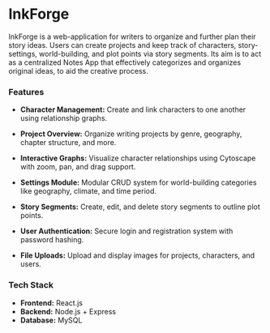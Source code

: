 # InkForge

InkForge is a web-application for writers to organize and further plan their story ideas. Users can create projects and keep track of characters, story-settings, world-building, and plot points via story segments. Its aim is to act as a centralized Notes App that effectively categorizes and organizes original ideas, to aid the creative process.

### Features
- **Character Management:** Create and link characters to one another using relationship graphs.

- **Project Overview:** Organize writing projects by genre, geography, chapter structure, and more.

- **Interactive Graphs:** Visualize character relationships using Cytoscape with zoom, pan, and drag support.

- **Settings Module:** Modular CRUD system for world-building categories like geography, climate, and time period.

- **Story Segments:** Create, edit, and delete story segments to outline plot points.
- **User Authentication:** Secure login and registration system with password hashing.
- **File Uploads:** Upload and display images for projects, characters, and users.

### Tech Stack
- **Frontend:**	React.js
- **Backend:**	Node.js + Express
- **Database:**	MySQL
